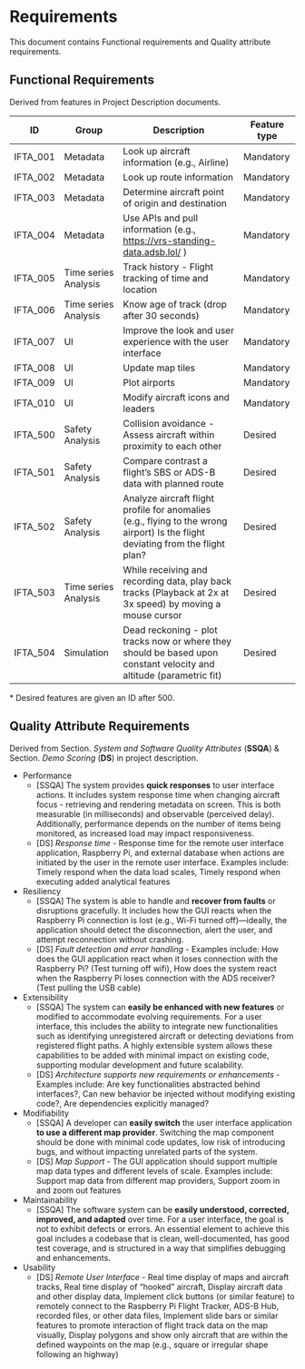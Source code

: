 # Requirements

This document contains Functional requirements and Quality attribute requirements.

## Functional Requirements

Derived from features in Project Description documents.

| ID       | Group                | Description                                                  | Feature type |
| -------- | -------------------- | ------------------------------------------------------------ | ------------ |
| IFTA_001 | Metadata             | Look up aircraft information (e.g., Airline)                 | Mandatory    |
| IFTA_002 | Metadata             | Look up route information                                    | Mandatory    |
| IFTA_003 | Metadata             | Determine aircraft point of origin and destination           | Mandatory    |
| IFTA_004 | Metadata             | Use APIs and pull information (e.g., https://vrs-standing-data.adsb.lol/ ) | Mandatory    |
| IFTA_005 | Time series Analysis | Track history - Flight tracking of time and location         | Mandatory    |
| IFTA_006 | Time series Analysis | Know age of track (drop after 30 seconds)                    | Mandatory    |
| IFTA_007 | UI                   | Improve the look and user experience with the user interface | Mandatory    |
| IFTA_008 | UI                   | Update map tiles                                             | Mandatory    |
| IFTA_009 | UI                   | Plot airports                                                | Mandatory    |
| IFTA_010 | UI                   | Modify aircraft icons and leaders                            | Mandatory    |
| IFTA_500 | Safety Analysis      | Collision avoidance - Assess aircraft within proximity to each other | Desired      |
| IFTA_501 | Safety Analysis      | Compare contrast a flight’s SBS or ADS-B data with planned route | Desired      |
| IFTA_502 | Safety Analysis      | Analyze aircraft flight profile for anomalies (e.g., flying to the wrong airport) Is the flight deviating from the flight plan? | Desired      |
| IFTA_503 | Time series Analysis | While receiving and recording data, play back tracks (Playback at 2x at 3x speed) by moving a mouse cursor | Desired      |
| IFTA_504 | Simulation           | Dead reckoning - plot tracks now or where they should be based upon constant velocity and altitude (parametric fit) | Desired      |

\* Desired features are given an ID after 500.




## Quality Attribute Requirements 

Derived from Section. *System and Software Quality Attributes* (**SSQA**) & Section. *Demo Scoring* (**DS**) in project description.

- Performance
  - [SSQA] The system provides **quick responses** to user interface actions. It includes system response time when changing aircraft focus - retrieving and rendering metadata on screen. This is both measurable (in milliseconds) and observable (perceived delay). Additionally, performance depends on the number of items being monitored, as increased load may impact responsiveness.
  - [DS] *Response time* - Response time for the remote user interface application, Raspberry Pi, and external database when actions are initiated by the user in the remote user interface. Examples include: Timely respond when the data load scales, Timely respond when executing added analytical features
- Resiliency
  - [SSQA] The system is able to handle and **recover from faults** or disruptions gracefully. It includes how the GUI reacts when the Raspberry Pi connection is lost (e.g., Wi-Fi turned off)—ideally, the application should detect the disconnection, alert the user, and attempt reconnection without crashing.
  - [DS] *Fault detection and error handling* - Examples include: How does the GUI application react when it loses connection with the Raspberry Pi? (Test turning off wifi), How does the system react when the Raspberry Pi loses connection with the ADS receiver? (Test pulling the USB cable)
- Extensibility
  - [SSQA] The system can **easily be enhanced with new features** or modified to accommodate evolving requirements. For a user interface, this includes the ability to integrate new functionalities such as identifying unregistered aircraft or detecting deviations from registered flight paths. A highly extensible system allows these capabilities to be added with minimal impact on existing code, supporting modular development and future scalability.
  - [DS] *Architecture supports new requirements or enhancements* - Examples include: Are key functionalities abstracted behind interfaces?, Can new behavior be injected without modifying existing code?, Are dependencies explicitly managed?
- Modifiability
  - [SSQA] A developer can **easily switch** the user interface application **to use a different map provider**. Switching the map component should be done with minimal code updates, low risk of introducing bugs, and without impacting unrelated parts of the system.
  - [DS] *Map Support* - The GUI application should support multiple map data types and different levels of scale. Examples include: Support map data from different map providers, Support zoom in and zoom out features
- Maintainability
  - [SSQA] The software system can be **easily understood, corrected, improved, and adapted** over time. For a user interface, the goal is not to exhibit defects or errors. An essential element to achieve this goal includes a codebase that is clean, well-documented, has good test coverage, and is structured in a way that simplifies debugging and enhancements.
- Usability
  - [DS] *Remote User Interface* - Real time display of maps and aircraft tracks, Real time display of “hooked” aircraft, Display aircraft data and other display data, Implement click buttons (or similar feature) to remotely connect to the Raspberry Pi Flight Tracker, ADS-B Hub, recorded files, or other data files, Implement slide bars or similar features to promote interaction of flight track data on the map visually, Display polygons and show only aircraft that are within the defined waypoints on the map (e.g., square or irregular shape following an highway)